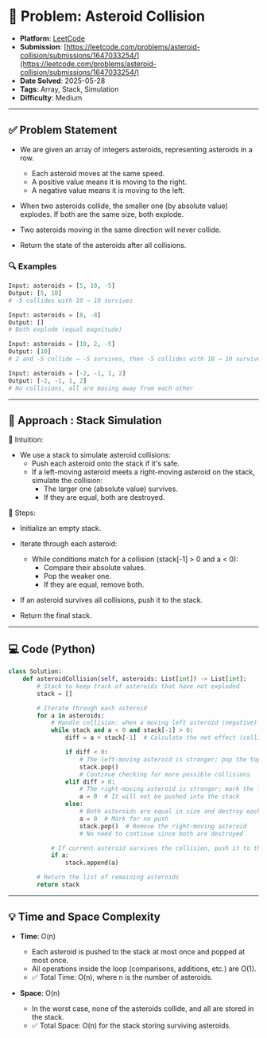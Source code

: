 # 🧲 Problem: Asteroid Collision

- **Platform**: [LeetCode](https://leetcode.com/problems/asteroid-collision/description/)
- **Submission**: [https://leetcode.com/problems/asteroid-collision/submissions/1647033254/](https://leetcode.com/problems/asteroid-collision/submissions/1647033254/)
- **Date Solved**: 2025-05-28
- **Tags**: Array, Stack, Simulation
- **Difficulty**: Medium

---

## ✅ Problem Statement
- We are given an array of integers asteroids, representing asteroids in a row.
    - Each asteroid moves at the same speed.
    - A positive value means it is moving to the right.
    - A negative value means it is moving to the left.

- When two asteroids collide, the smaller one (by absolute value) explodes. If both are the same size, both explode.
- Two asteroids moving in the same direction will never collide.
- Return the state of the asteroids after all collisions.

### 🔍 Examples
```python
Input: asteroids = [5, 10, -5]
Output: [5, 10]
# -5 collides with 10 → 10 survives

Input: asteroids = [8, -8]
Output: []
# Both explode (equal magnitude)

Input: asteroids = [10, 2, -5]
Output: [10]
# 2 and -5 collide → -5 survives, then -5 collides with 10 → 10 survives

Input: asteroids = [-2, -1, 1, 2]
Output: [-2, -1, 1, 2]
# No collisions, all are moving away from each other
```
---

## 🚀 Approach : Stack Simulation
🧠 Intuition:
- We use a stack to simulate asteroid collisions:
    - Push each asteroid onto the stack if it's safe.
    - If a left-moving asteroid meets a right-moving asteroid on the stack, simulate the collision:
         - The larger one (absolute value) survives.
         - If they are equal, both are destroyed.

🔧 Steps:
- Initialize an empty stack.
- Iterate through each asteroid:
     - While conditions match for a collision (stack[-1] > 0 and a < 0):
          - Compare their absolute values.
          - Pop the weaker one.
          - If they are equal, remove both.

- If an asteroid survives all collisions, push it to the stack.
- Return the final stack.
---

## 💻 Code (Python)

```python
class Solution:
    def asteroidCollision(self, asteroids: List[int]) -> List[int]:
        # Stack to keep track of asteroids that have not exploded
        stack = []

        # Iterate through each asteroid
        for a in asteroids:
            # Handle collision: when a moving left asteroid (negative) encounters a right-moving one (positive)
            while stack and a < 0 and stack[-1] > 0:
                diff = a + stack[-1]  # Calculate the net effect (collision result)

                if diff < 0:
                    # The left-moving asteroid is stronger; pop the top (right-moving) asteroid
                    stack.pop()
                    # Continue checking for more possible collisions
                elif diff > 0:
                    # The right-moving asteroid is stronger; mark the left-moving asteroid for destruction
                    a = 0  # It will not be pushed into the stack
                else:
                    # Both asteroids are equal in size and destroy each other
                    a = 0  # Mark for no push
                    stack.pop()  # Remove the right-moving asteroid
                    # No need to continue since both are destroyed

            # If current asteroid survives the collision, push it to the stack
            if a:
                stack.append(a)

        # Return the list of remaining asteroids
        return stack
```

---

## 💡 Time and Space Complexity
- **Time**: O(n)
    - Each asteroid is pushed to the stack at most once and popped at most once.
    - All operations inside the loop (comparisons, additions, etc.) are O(1).
    - ✅ Total Time: O(n), where n is the number of asteroids.

- **Space**: O(n)
    - In the worst case, none of the asteroids collide, and all are stored in the stack.
    - ✅ Total Space: O(n) for the stack storing surviving asteroids.
